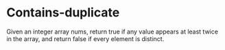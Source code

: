 # Contains-duplicate
Given an integer array nums, return true if any value appears at least twice in the array, and return false if every element is distinct.
